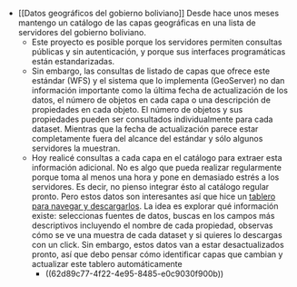 - [[Datos geográficos del gobierno boliviano]] Desde hace unos meses mantengo un catálogo de las capas geográficas en una lista de servidores del gobierno boliviano.
	- Este proyecto es posible porque los servidores permiten consultas públicas y sin autenticación, y porque sus interfaces programáticas están estandarizadas.
	- Sin embargo, las consultas de listado de capas que ofrece este estándar (WFS) y el sistema que lo implementa (GeoServer) no dan información importante como la última fecha de actualización de los datos, el número de objetos en cada capa o una descripción de propiedades en cada objeto. El número de objetos y sus propiedades pueden ser consultados individualmente para cada dataset. Mientras que la fecha de actualización parece estar completamente fuera del alcance del estándar y sólo algunos servidores la muestran.
	- Hoy realicé consultas a cada capa en el catálogo para extraer esta información adicional. No es algo que pueda realizar regularmente porque toma al menos una hora y pone en demasiado estrés a los servidores. Es decir, no pienso integrar ésto al catálogo regular pronto. Pero estos datos son interesantes así que hice un [tablero para navegar y descargarlos](((62d89c3f-38af-4158-a49d-8f17c4849a79))). La idea es explorar qué información existe: seleccionas fuentes de datos, buscas en los campos más descriptivos incluyendo el nombre de cada propiedad, observas cómo se ve una muestra de cada dataset y si quieres lo descargas con un click. Sin embargo, estos datos van a estar desactualizados pronto, así que debo pensar cómo identificar capas que cambian y actualizar este tablero automáticamente
		- ((62d89c77-4f22-4e95-8485-e0c9030f900b))